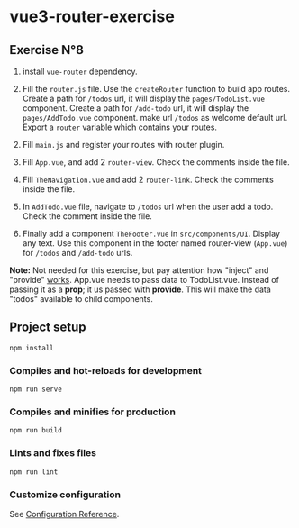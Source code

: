 # vue3-router-exercise

## Exercise N°8

1. install `vue-router` dependency.

1. Fill the `router.js` file.
   Use the `createRouter` function to build app routes.
   Create a path for `/todos` url, it will display the `pages/TodoList.vue` component.
   Create a path for `/add-todo` url, it will display the `pages/AddTodo.vue` component.
   make url `/todos` as welcome default url.
   Export a `router` variable which contains your routes.

2) Fill `main.js` and register your routes with router plugin.

3) Fill `App.vue`, and add 2 `router-view`.
   Check the comments inside the file.

4) Fill `TheNavigation.vue` and add 2 `router-link`.
   Check the comments inside the file.

5) In `AddTodo.vue` file, navigate to `/todos` url when the user add a todo.
   Check the comment inside the file.

6) Finally add a component `TheFooter.vue` in `src/components/UI`. Display any text.
   Use this component in the footer named router-view (`App.vue`) for `/todos` and `/add-todo` urls.
   
   
**Note:** Not needed for this exercise, but pay attention how "inject" and "provide" [works](https://v3.vuejs.org/guide/composition-api-provide-inject.html). 
App.vue needs to pass data to TodoList.vue. Instead of passing it as a __prop__; it us passed with __provide__. This will make the data "todos" available to child components.

## Project setup

```
npm install
```

### Compiles and hot-reloads for development

```
npm run serve
```

### Compiles and minifies for production

```
npm run build
```

### Lints and fixes files

```
npm run lint
```

### Customize configuration

See [Configuration Reference](https://cli.vuejs.org/config/).
